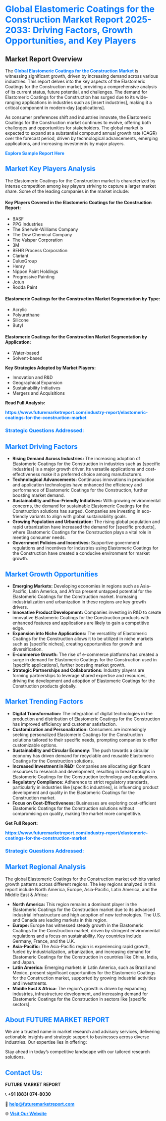 <h1 style="color: #007BFF;">Global Elastomeric Coatings for the Construction Market Report 2025-2033: Driving Factors, Growth Opportunities, and Key Players</h1>

<section id="overview">
<h2>Market Report Overview</h2>
<p>The <a href="https://www.futuremarketreport.com/industry-report/elastomeric-coatings-for-the-construction-market" style="color: #007BFF; text-decoration: none;"><strong>Global Elastomeric Coatings for the Construction Market</strong></a> is witnessing significant growth, driven by increasing demand across various industries. This report delves into the key aspects of the Elastomeric Coatings for the Construction market, providing a comprehensive analysis of its current status, future potential, and challenges. The demand for Elastomeric Coatings for the Construction has surged due to its wide-ranging applications in industries such as [insert industries], making it a critical component in modern-day [applications].</p>
<p>As consumer preferences shift and industries innovate, the Elastomeric Coatings for the Construction market continues to evolve, offering both challenges and opportunities for stakeholders. The global market is expected to expand at a substantial compound annual growth rate (CAGR) over the forecast period, driven by technological advancements, emerging applications, and increasing investments by major players.</p>
</section>

<section id="overview">
<p><a href="https://www.futuremarketreport.com/request-sample/reportId=56891" style="color: #007BFF; text-decoration: none;"><strong>Explore Sample Report Here</strong></a></p>
</section>

<section id="key-players">
<h2 style="color: #007BFF;">Market Key Players Analysis</h2>
<p>The Elastomeric Coatings for the Construction market is characterized by intense competition among key players striving to capture a larger market share. Some of the leading companies in the market include:</p>
<h4>Key Players Covered in the Elastomeric Coatings for the Construction Report:</h4>
<ul><li>BASF</li><li>PPG Industries</li><li>The Sherwin-Williams Company</li><li>The Dow Chemical Company</li><li>The Valspar Corporation</li><li>3M</li><li>BEHR Process Corporation</li><li>Clariant</li><li>DuluxGroup</li><li>Henry</li><li>Nippon Paint Holdings</li><li>Progressive Painting</li><li>Jotun</li><li>Rodda Paint</li></ul>
<h4>Elastomeric Coatings for the Construction Market Segmentation by Type:</h4>
<ul><li>Acrylic</li><li>Polyurethane</li><li>Silicone</li><li>Butyl</li></ul>

<h4>Elastomeric Coatings for the Construction Market Segmentation by Application:</h4>
<ul><li>Water-based</li><li>Solvent-based</li></ul>
<p><strong>Key Strategies Adopted by Market Players:</strong></p>
<ul>
<li>Innovation and R&D</li>
<li>Geographical Expansion</li>
<li>Sustainability Initiatives</li>
<li>Mergers and Acquisitions</li>
</ul>
</section>

<section>
<p><strong>Read Full Analysis: </strong></p><a href="https://www.futuremarketreport.com/industry-report/elastomeric-coatings-for-the-construction-market" style="color: #007BFF; text-decoration: none;"><strong>https://www.futuremarketreport.com/industry-report/elastomeric-coatings-for-the-construction-market</strong></a>
<h3 style="color: #007BFF;">Strategic Questions Addressed:</h3>
</section>

<section id="driving-factors">
<h2 style="color: #007BFF;">Market Driving Factors</h2>
<ul>
<li><strong>Rising Demand Across Industries:</strong> The increasing adoption of Elastomeric Coatings for the Construction in industries such as [specific industries] is a major growth driver. Its versatile applications and cost-effectiveness make it a preferred choice among manufacturers.</li>
<li><strong>Technological Advancements:</strong> Continuous innovations in production and application technologies have enhanced the efficiency and performance of Elastomeric Coatings for the Construction, further boosting market demand.</li>
<li><strong>Sustainability and Eco-Friendly Initiatives:</strong> With growing environmental concerns, the demand for sustainable Elastomeric Coatings for the Construction solutions has surged. Companies are investing in eco-friendly variants to align with global sustainability goals.</li>
<li><strong>Growing Population and Urbanization:</strong> The rising global population and rapid urbanization have increased the demand for [specific products], where Elastomeric Coatings for the Construction plays a vital role in meeting consumer needs.</li>
<li><strong>Government Policies and Incentives:</strong> Supportive government regulations and incentives for industries using Elastomeric Coatings for the Construction have created a conducive environment for market growth.</li>
</ul>
</section>

<section id="growth-opportunities">
<h2 style="color: #007BFF;">Market Growth Opportunities</h2>
<ul>
<li><strong>Emerging Markets:</strong> Developing economies in regions such as Asia-Pacific, Latin America, and Africa present untapped potential for the Elastomeric Coatings for the Construction market. Increasing industrialization and urbanization in these regions are key growth drivers.</li>
<li><strong>Innovative Product Development:</strong> Companies investing in R&D to create innovative Elastomeric Coatings for the Construction products with enhanced features and applications are likely to gain a competitive edge.</li>
<li><strong>Expansion into Niche Applications:</strong> The versatility of Elastomeric Coatings for the Construction allows it to be utilized in niche markets such as [specific niches], creating opportunities for growth and diversification.</li>
<li><strong>E-commerce Growth:</strong> The rise of e-commerce platforms has created a surge in demand for Elastomeric Coatings for the Construction used in [specific applications], further boosting market growth.</li>
<li><strong>Strategic Partnerships and Collaborations:</strong> Industry players are forming partnerships to leverage shared expertise and resources, driving the development and adoption of Elastomeric Coatings for the Construction products globally.</li>
</ul>
</section>

<section id="trending-factors">
<h2 style="color: #007BFF;">Market Trending Factors</h2>
<ul>
<li><strong>Digital Transformation:</strong> The integration of digital technologies in the production and distribution of Elastomeric Coatings for the Construction has improved efficiency and customer satisfaction.</li>
<li><strong>Customization and Personalization:</strong> Consumers are increasingly seeking personalized Elastomeric Coatings for the Construction solutions tailored to their specific needs, prompting companies to offer customizable options.</li>
<li><strong>Sustainability and Circular Economy:</strong> The push towards a circular economy has driven demand for recyclable and reusable Elastomeric Coatings for the Construction solutions.</li>
<li><strong>Increased Investment in R&D:</strong> Companies are allocating significant resources to research and development, resulting in breakthroughs in Elastomeric Coatings for the Construction technology and applications.</li>
<li><strong>Regulatory Compliance:</strong> Adherence to strict regulatory standards, particularly in industries like [specific industries], is influencing product development and quality in the Elastomeric Coatings for the Construction market.</li>
<li><strong>Focus on Cost-Effectiveness:</strong> Businesses are exploring cost-efficient Elastomeric Coatings for the Construction solutions without compromising on quality, making the market more competitive.</li>
</ul>
</section>

<section>
<p><strong>Get Full Report: </strong></p><a href="https://www.futuremarketreport.com/industry-report/elastomeric-coatings-for-the-construction-market" style="color: #007BFF; text-decoration: none;"><strong>https://www.futuremarketreport.com/industry-report/elastomeric-coatings-for-the-construction-market</strong></a>
<h3 style="color: #007BFF;">Strategic Questions Addressed:</h3>
</section>


<section id="regional-analysis">
<h2 style="color: #007BFF;">Market Regional Analysis</h2>
<p>The global Elastomeric Coatings for the Construction market exhibits varied growth patterns across different regions. The key regions analyzed in this report include North America, Europe, Asia-Pacific, Latin America, and the Middle East & Africa:</p>
<ul>
<li><strong>North America:</strong> This region remains a dominant player in the Elastomeric Coatings for the Construction market due to its advanced industrial infrastructure and high adoption of new technologies. The U.S. and Canada are leading markets in this region.</li>
<li><strong>Europe:</strong> Europe has witnessed steady growth in the Elastomeric Coatings for the Construction market, driven by stringent environmental regulations and a focus on sustainability. Key countries include Germany, France, and the U.K.</li>
<li><strong>Asia-Pacific:</strong> The Asia-Pacific region is experiencing rapid growth, fueled by industrialization, urbanization, and increasing demand for Elastomeric Coatings for the Construction in countries like China, India, and Japan.</li>
<li><strong>Latin America:</strong> Emerging markets in Latin America, such as Brazil and Mexico, present significant opportunities for the Elastomeric Coatings for the Construction market, supported by growing industrial activities and investments.</li>
<li><strong>Middle East & Africa:</strong> The region’s growth is driven by expanding industries, infrastructure development, and increasing demand for Elastomeric Coatings for the Construction in sectors like [specific sectors].</li>
</ul>
</section>

<footer>
<h2 style="color: #007BFF;">About FUTURE MARKET REPORT</h2>
<p>We are a trusted name in market research and advisory services, delivering actionable insights and strategic support to businesses across diverse industries. Our expertise lies in offering:</p>

<p>Stay ahead in today’s competitive landscape with our tailored research solutions.</p>

<h2 style="color: #007BFF;">Contact Us:</h2>
<p><strong>FUTURE MARKET REPORT</strong></p>
<p>📞 <strong>+91 (883) 074-8030</strong></p>
<p>📧 <strong><a href="mailto:help@futuremarketreport.com" style="color: #007BFF;">help@futuremarketreport.com</a></strong></p>
<p>🌐 <strong><a href="https://www.futuremarketreport.com/" style="color: #007BFF;">Visit Our Website</a></strong></p>
</footer>